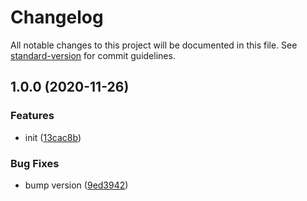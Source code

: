 # Changelog

All notable changes to this project will be documented in this file. See [standard-version](https://github.com/conventional-changelog/standard-version) for commit guidelines.

## 1.0.0 (2020-11-26)


### Features

* init ([13cac8b](https://e.coding.net///commit/13cac8b0d1826e9862804e8cd8ad6372c1bd8bc5))


### Bug Fixes

* bump version ([9ed3942](https://e.coding.net///commit/9ed39426572e20f99ea94d97c3a807d2d2ea02d0))
